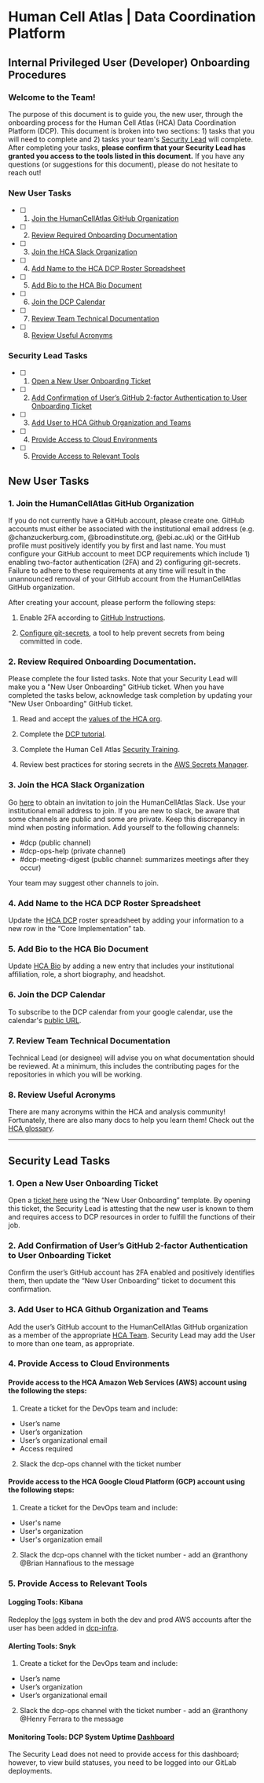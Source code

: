 # Human Cell Atlas | Data Coordination Platform
## Internal Privileged User (Developer) Onboarding Procedures


### Welcome to the Team!
The purpose of this document is to guide you, the new user, through the onboarding process for the Human Cell Atlas (HCA) Data Coordination Platform (DCP). This document is broken into two sections: 1) tasks that you will need to complete and 2) tasks your team's [Security Lead](https://docs.google.com/spreadsheets/d/1f0RGNrEYsIOYYg9TRKK0dJgq_MDVKnrAnzPRvQqGLec/edit#gid=656341491) will complete. After completing your tasks, **please confirm that your Security Lead has granted you access to the tools listed in this document.**  If you have any questions (or suggestions for this document), please do not hesitate to reach out!  


### New User Tasks

- [ ] 1. [Join the HumanCellAtlas GitHub Organization](#1-join-the-humancellatlas-github-organization)
- [ ] 2. [Review Required Onboarding Documentation](#2-review-required-onboarding-documentation)
- [ ] 3. [Join the HCA Slack Organization](#3-join-the-hca-slack-organization)
- [ ] 4. [Add Name to the HCA DCP Roster Spreadsheet](#4-add-name-to-the-hca-dcp-roster-spreadsheet)
- [ ] 5. [Add Bio to the HCA Bio Document](#5-add-bio-to-the-hca-bio-document) 
- [ ] 6. [Join the DCP Calendar](#6-join-the-dcp-calendar)
- [ ] 7. [Review Team Technical Documentation](#7-review-team-technical-documentation)
- [ ] 8. [Review Useful Acronyms](#8-review-useful-acronyms)


### Security Lead Tasks

- [ ] 1. [Open a New User Onboarding Ticket](#1-open-a-new-user-onboarding-ticket)         
- [ ] 2. [Add Confirmation of User’s GitHub 2-factor Authentication to User Onboarding Ticket](#2-add-confirmation-of-users-github-2-factor-authentication-to-user-onboarding-ticket)
- [ ] 3. [Add User to HCA Github Organization and Teams](#3-add-user-to-hca-github-organization-and-teams) 
- [ ] 4. [Provide Access to Cloud Environments](#4-provide-access-to-cloud-environments) 
- [ ] 5. [Provide Access to Relevant Tools](#5-provide-access-to-relevant-tools)


## New User Tasks


### 1. Join the HumanCellAtlas GitHub Organization 

If you do not currently have a GitHub account, please create one. GitHub accounts must either be associated with the institutional email address (e.g. @chanzuckerburg.com, @broadinstitute.org, @ebi.ac.uk) or the GitHub profile must positively identify you by first and last name. You must configure your GitHub account to meet DCP requirements which include 1) enabling two-factor authentication (2FA) and 2) configuring git-secrets. Failure to adhere to these requirements at any time will result in the unannounced removal of your GitHub account from the HumanCellAtlas GitHub organization. 

After creating your account, please perform the following steps:
1. Enable 2FA according to [GitHub Instructions](https://help.github.com/en/github/authenticating-to-github/configuring-two-factor-authentication). 

2. [Configure git-secrets](https://github.com/awslabs/git-secrets), a tool to help prevent secrets from being committed in code. 

### 2. Review Required Onboarding Documentation. 

Please complete the four listed tasks. Note that your Security Lead will make you a "New User Onboarding" GitHub ticket. When you have completed the tasks below, acknowledge task completion by updating your "New User Onboarding" GitHub ticket.

1. Read and accept the [values of the HCA org](https://sites.google.com/broadinstitute.org/hca-dcp-org#h.p_cpYm-5DoqRcp). 

2. Complete the [DCP tutorial](https://github.com/HumanCellAtlas/dcp/blob/master/DCP_Tutorial.md).

3. Complete the Human Cell Atlas [Security Training](https://docs.google.com/presentation/d/1RwPSSVNh3uGw5yWl6BDDZiH17V1ov7IHmGv0B0GgM4s/edit#slide=id.g37371b00f1_0_186).

4. Review best practices for storing secrets in the [AWS Secrets Manager](https://aws.amazon.com/secrets-manager/).


### 3. Join the HCA Slack Organization

Go [here](https://join-hca-slack.data.humancellatlas.org/) to obtain an invitation to join the HumanCellAtlas Slack. Use your institutional email address to join. If you are new to slack, be aware that some channels are public and some are private. Keep this discrepancy in mind when posting information. Add yourself to the following channels:

*    #dcp (public channel)
*    #dcp-ops-help (private channel)
*    #dcp-meeting-digest (public channel: summarizes meetings after they occur)

Your team may suggest other channels to join.

### 4. Add Name to the HCA DCP Roster Spreadsheet

Update the [HCA DCP](https://docs.google.com/spreadsheets/d/1f0RGNrEYsIOYYg9TRKK0dJgq_MDVKnrAnzPRvQqGLec/edit#gid=0) roster spreadsheet by adding your information to a new row in the “Core Implementation” tab.


### 5. Add Bio to the HCA Bio Document 

Update [HCA Bio](https://docs.google.com/document/d/1Gwrn2KgGGiEV37g0vhWnBrGLRvAPp-xXgq569R5WuPY/edit?usp=sharing) by adding a new entry that includes your institutional affiliation, role, a short biography, and headshot.

### 6. Join the DCP Calendar

To subscribe to the DCP calendar from your google calendar, use the calendar's [public URL](https://calendar.google.com/calendar/embed?src=broadinstitute.org_3k1lsin0pb4utgg8d87plnhcc8%40group.calendar.google.com&ctz=America%2FNew_York).

### 7. Review Team Technical Documentation

Technical Lead (or designee) will advise you on what documentation should be reviewed. At a minimum, this includes the contributing pages for the repositories in which you will be working.

### 8. Review Useful Acronyms

There are many acronyms within the HCA and analysis community! Fortunately, there are also many docs to help you learn them! Check out the [HCA glossary](https://docs.google.com/spreadsheets/d/1KaRWiAIVs5BETqwhQ7BI0B65EWSjCmw-RlbGdSjKLGI/edit#gid=0).


--------------------------------------------------

## Security Lead Tasks

### 1. Open a New User Onboarding Ticket

Open a [ticket here](https://github.com/HumanCellAtlas/dcp-infra) using the “New User Onboarding” template. By opening this ticket, the Security Lead is attesting that the new user is known to them and requires access to DCP resources in order to fulfill the functions of their job. 

### 2. Add Confirmation of User’s GitHub 2-factor Authentication to User Onboarding Ticket

Confirm the user’s GitHub account has 2FA enabled and positively identifies them, then update the “New User Onboarding” ticket to document this confirmation.

### 3. Add User to HCA Github Organization and Teams

Add the user’s GitHub account to the HumanCellAtlas GitHub organization as a member of the appropriate [HCA Team](https://github.com/orgs/HumanCellAtlas/teams). Security Lead may add the User to more than one team, as appropriate. 

### 4. Provide Access to Cloud Environments

#### Provide access to the HCA Amazon Web Services (AWS) account using the following the steps:

1. Create a ticket for the DevOps team and include:

*    User’s name
*    User’s organization
*    User’s organizational email
*    Access required

2. Slack the dcp-ops channel with the ticket number

#### Provide access to the HCA Google Cloud Platform (GCP) account using the following steps: 

1. Create a ticket for the DevOps team and include:

*   User's name
*   User's organization
*   User's organization email

2. Slack the dcp-ops channel with the ticket number - add an @ranthony @Brian Hannafious to the message


### 5. Provide Access to Relevant Tools

#### Logging Tools: Kibana

Redeploy the [logs](https://github.com/HumanCellAtlas/logs) system in both the dev and prod AWS accounts after the user has been added in [dcp-infra](https://github.com/HumanCellAtlas/dcp-infra).

#### Alerting Tools: Snyk

1. Create a ticket for the DevOps team and include:

*    User’s name
*    User’s organization
*    User’s organizational email

2. Slack the dcp-ops channel with the ticket number - add an @ranthony @Henry Ferrara to the message

#### Monitoring Tools: DCP System Uptime [Dashboard](https://humancellatlas.github.io/)

The Security Lead does not need to provide access for this dashboard; however, to view build statuses, you need to be logged into our GitLab deployments.





